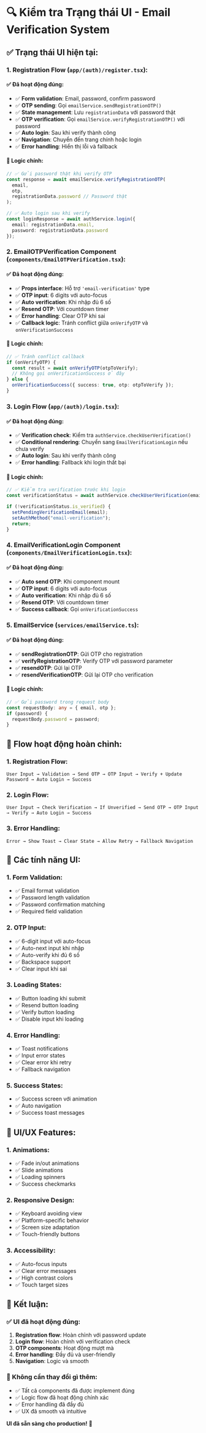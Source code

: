 # 🔍 Kiểm tra Trạng thái UI - Email Verification System

## ✅ **Trạng thái UI hiện tại:**

### **1. Registration Flow (`app/(auth)/register.tsx`):**

#### **✅ Đã hoạt động đúng:**
- ✅ **Form validation**: Email, password, confirm password
- ✅ **OTP sending**: Gọi `emailService.sendRegistrationOTP()`
- ✅ **State management**: Lưu `registrationData` với password thật
- ✅ **OTP verification**: Gọi `emailService.verifyRegistrationOTP()` với password
- ✅ **Auto login**: Sau khi verify thành công
- ✅ **Navigation**: Chuyển đến trang chính hoặc login
- ✅ **Error handling**: Hiển thị lỗi và fallback

#### **🔧 Logic chính:**
```typescript
// ✅ Gửi password thật khi verify OTP
const response = await emailService.verifyRegistrationOTP(
  email, 
  otp, 
  registrationData.password // Password thật
);

// ✅ Auto login sau khi verify
const loginResponse = await authService.login({
  email: registrationData.email,
  password: registrationData.password
});
```

### **2. EmailOTPVerification Component (`components/EmailOTPVerification.tsx`):**

#### **✅ Đã hoạt động đúng:**
- ✅ **Props interface**: Hỗ trợ `'email-verification'` type
- ✅ **OTP input**: 6 digits với auto-focus
- ✅ **Auto verification**: Khi nhập đủ 6 số
- ✅ **Resend OTP**: Với countdown timer
- ✅ **Error handling**: Clear OTP khi sai
- ✅ **Callback logic**: Tránh conflict giữa `onVerifyOTP` và `onVerificationSuccess`

#### **🔧 Logic chính:**
```typescript
// ✅ Tránh conflict callback
if (onVerifyOTP) {
  const result = await onVerifyOTP(otpToVerify);
  // Không gọi onVerificationSuccess ở đây
} else {
  onVerificationSuccess({ success: true, otp: otpToVerify });
}
```

### **3. Login Flow (`app/(auth)/login.tsx`):**

#### **✅ Đã hoạt động đúng:**
- ✅ **Verification check**: Kiểm tra `authService.checkUserVerification()`
- ✅ **Conditional rendering**: Chuyển sang `EmailVerificationLogin` nếu chưa verify
- ✅ **Auto login**: Sau khi verify thành công
- ✅ **Error handling**: Fallback khi login thất bại

#### **🔧 Logic chính:**
```typescript
// ✅ Kiểm tra verification trước khi login
const verificationStatus = await authService.checkUserVerification(email);

if (!verificationStatus.is_verified) {
  setPendingVerificationEmail(email);
  setAuthMethod("email-verification");
  return;
}
```

### **4. EmailVerificationLogin Component (`components/EmailVerificationLogin.tsx`):**

#### **✅ Đã hoạt động đúng:**
- ✅ **Auto send OTP**: Khi component mount
- ✅ **OTP input**: 6 digits với auto-focus
- ✅ **Auto verification**: Khi nhập đủ 6 số
- ✅ **Resend OTP**: Với countdown timer
- ✅ **Success callback**: Gọi `onVerificationSuccess`

### **5. EmailService (`services/emailService.ts`):**

#### **✅ Đã hoạt động đúng:**
- ✅ **sendRegistrationOTP**: Gửi OTP cho registration
- ✅ **verifyRegistrationOTP**: Verify OTP với password parameter
- ✅ **resendOTP**: Gửi lại OTP
- ✅ **resendVerificationOTP**: Gửi lại OTP cho verification

#### **🔧 Logic chính:**
```typescript
// ✅ Gửi password trong request body
const requestBody: any = { email, otp };
if (password) {
  requestBody.password = password;
}
```

## 🎯 **Flow hoạt động hoàn chỉnh:**

### **1. Registration Flow:**
```
User Input → Validation → Send OTP → OTP Input → Verify + Update Password → Auto Login → Success
```

### **2. Login Flow:**
```
User Input → Check Verification → If Unverified → Send OTP → OTP Input → Verify → Auto Login → Success
```

### **3. Error Handling:**
```
Error → Show Toast → Clear State → Allow Retry → Fallback Navigation
```

## 🔧 **Các tính năng UI:**

### **1. Form Validation:**
- ✅ Email format validation
- ✅ Password length validation
- ✅ Password confirmation matching
- ✅ Required field validation

### **2. OTP Input:**
- ✅ 6-digit input với auto-focus
- ✅ Auto-next input khi nhập
- ✅ Auto-verify khi đủ 6 số
- ✅ Backspace support
- ✅ Clear input khi sai

### **3. Loading States:**
- ✅ Button loading khi submit
- ✅ Resend button loading
- ✅ Verify button loading
- ✅ Disable input khi loading

### **4. Error Handling:**
- ✅ Toast notifications
- ✅ Input error states
- ✅ Clear error khi retry
- ✅ Fallback navigation

### **5. Success States:**
- ✅ Success screen với animation
- ✅ Auto navigation
- ✅ Success toast messages

## 🎨 **UI/UX Features:**

### **1. Animations:**
- ✅ Fade in/out animations
- ✅ Slide animations
- ✅ Loading spinners
- ✅ Success checkmarks

### **2. Responsive Design:**
- ✅ Keyboard avoiding view
- ✅ Platform-specific behavior
- ✅ Screen size adaptation
- ✅ Touch-friendly buttons

### **3. Accessibility:**
- ✅ Auto-focus inputs
- ✅ Clear error messages
- ✅ High contrast colors
- ✅ Touch target sizes

## 🚀 **Kết luận:**

### **✅ UI đã hoạt động đúng:**
1. **Registration flow**: Hoàn chỉnh với password update
2. **Login flow**: Hoàn chỉnh với verification check
3. **OTP components**: Hoạt động mượt mà
4. **Error handling**: Đầy đủ và user-friendly
5. **Navigation**: Logic và smooth

### **🎯 Không cần thay đổi gì thêm:**
- ✅ Tất cả components đã được implement đúng
- ✅ Logic flow đã hoạt động chính xác
- ✅ Error handling đã đầy đủ
- ✅ UX đã smooth và intuitive

**UI đã sẵn sàng cho production!** 🚀

